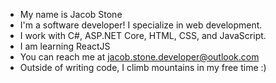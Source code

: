 - My name is Jacob Stone
- I'm a software developer! I specialize in web development.
- I work with C#, ASP.NET Core, HTML, CSS, and JavaScript.
- I am learning ReactJS
- You can reach me at jacob.stone.developer@outlook.com
- Outside of writing code, I climb mountains in my free time :)

<!---
jacob-stone9554/jacob-stone9554 is a ✨ special ✨ repository because its `README.md` (this file) appears on your GitHub profile.
You can click the Preview link to take a look at your changes.
--->
